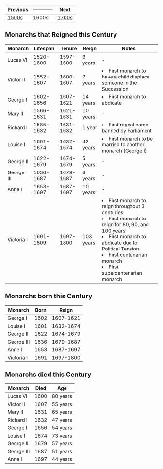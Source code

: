 | Previous | ———— | Next |
| - | - | - |
| [1500s] | 1600s | [1700s] |

[1500s]: ../1500_1599/
[1700s]: ../1700_1799/
## Monarchs that Reigned this Century
| Monarch | Lifespan | Tenure | Reign | Notes |
| ------- | ------- | ------- | ----- | ------- |
| Lucas VI | 1520-1600 | 1597-1600 | 3 years  | - |
| Victor II | 1552-1607 | 1600-1607 | 7 years  | <li>First monarch to have a child displace someone in the Succession</li>|
| George I | 1602-1656 | 1607-1621 | 14 years  | <li>First monarch to abdicate</li>|
| Mary II | 1566-1631 | 1621-1631 | 10 years  | - |
| Richard I | 1585-1632 | 1631-1632 | 1 year  | <li>First regnal name banned by Parliament</li> |
| Louise I | 1601-1674 | 1632-1674 | 42 years  | <li>First monarch to be married to another monarch (George I)</li> |
| George II | 1622-1679 | 1674-1679 | 5 years  | - |
| George III | 1636-1687 | 1679-1687 | 8 years  | - |
| Anne I | 1653-1697 | 1687-1697 | 10 years  | - |
| Victoria I | 1691-1809 | 1697-1800 | 103 years  | <li>First monarch to reign throughout 3 centuries</li><li>First monarch to reign for 80, 90, and 100 years</li><li>First monarch to abdicate due to Political Tension</li><li>First centenarian monarch</li><li>First supercentenarian monarch</li> |

## Monarchs born this Century
| Monarch | Born | Reign |
| ------- | ------- | ----- |
| George I | 1602 | 1607-1621 |
| Louise I | 1601 | 1632-1674 |
| George II | 1622 | 1674-1679 |
| George III | 1636 | 1679-1687 |
| Anne I | 1653 | 1687-1697 |
| Victoria I | 1691 | 1697-1800 |


## Monarchs died this Century
| Monarch | Died | Age |
| ------- | ------- | ----- |
| Lucas VI | 1600 | 80 years |
| Victor II | 1607 | 55 years |
| Mary II | 1631 | 65 years |
| Richard I | 1632 | 47 years |
| George I | 1656 | 54 years |
| Louise I | 1674 | 73 years |
| George II | 1679 | 57 years |
| George III | 1687 | 51 years |
| Anne I | 1697 | 44 years |
